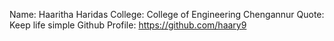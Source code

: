 Name: Haaritha Haridas
College: College of Engineering Chengannur
Quote: Keep life simple
Github Profile: https://github.com/haary9
